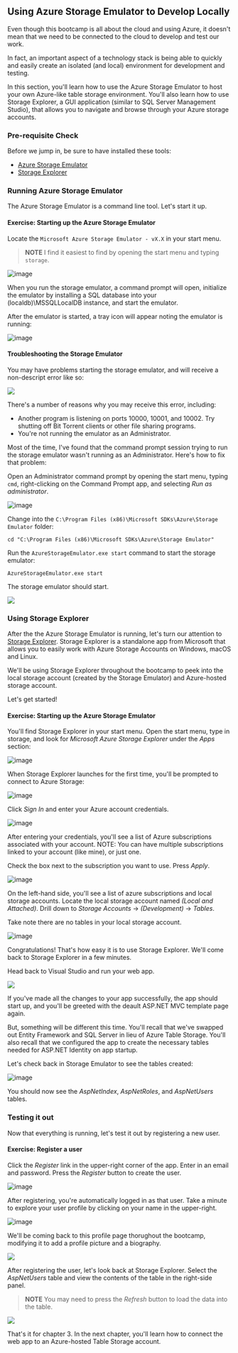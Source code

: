 ## Using Azure Storage Emulator to Develop Locally

Even though this bootcamp is all about the cloud and using Azure, it doesn't mean that we need to be connected to the cloud to develop and test our work.

In fact, an important aspect of a technology stack is being able to quickly and easily create an isolated (and local) environment for development and testing. 

In this section, you'll learn how to use the Azure Storage Emulator to host your own Azure-like table storage environment. You'll also learn how to use Storage Explorer, a GUI application (similar to SQL Server Management Studio), that allows you to navigate and browse through your Azure storage accounts.  

### Pre-requisite Check

Before we jump in, be sure to have installed these tools:

* [Azure Storage Emulator](https://go.microsoft.com/fwlink/?linkid=717179&clcid=0x409)
* [Storage Explorer](http://storageexplorer.com/)

### Running Azure Storage Emulator

The Azure Storage Emulator is a command line tool. Let's start it up.

<h4 class="exercise-start">
    <b>Exercise</b>: Starting up the Azure Storage Emulator
</h4>

Locate the `Microsoft Azure Storage Emulator - vX.X` in your start menu. 

> **NOTE** I find it easiest to find by opening the start menu and typing `storage`.

![image](images/chapter3/run-storage-emulator.gif)

When you run the storage emulator, a command prompt will open, initialize the emulator by installing a SQL database into your (localdb)\MSSQLLocalDB instance, and start the emulator.

After the emulator is started, a tray icon will appear noting the emulator is running:

![image](images/chapter3/emulator-running.png)
 
#### Troubleshooting the Storage Emulator

You may have problems starting the storage emulator, and will receive a non-descript error like so:

<img src="images/chapter3/emulator-error.png" class="img-medium" />

There's a number of reasons why you may receive this error, including:

* Another program is listening on ports 10000, 10001, and 10002. Try shutting off Bit Torrent clients or other file sharing programs.
* You're not running the emulator as an Administrator.

Most of the time, I've found that the command prompt session trying to run the storage emulator wasn't running as an Administrator. Here's how to fix that problem:

Open an Administrator command prompt by opening the start menu, typing `cmd`, right-clicking on the Command Prompt app, and selecting *Run as administrator*.

![image](images/chapter3/admin-cmd.gif)

Change into the `C:\Program Files (x86)\Microsoft SDKs\Azure\Storage Emulator` folder:

```
cd "C:\Program Files (x86)\Microsoft SDKs\Azure\Storage Emulator"
```

Run the `AzureStorageEmulator.exe start` command to start the storage emulator:

```
AzureStorageEmulator.exe start
```

The storage emulator should start.

<img src="images/chapter3/emulator-start.png" class="img-medium" />

<div class="exercise-end"></div>

### Using Storage Explorer

After the the Azure Storage Emulator is running, let's turn our attention to [Storage Explorer](http://storageexplorer.com). Storage Explorer is a standalone app from Microsoft that allows you to easily work with Azure Storage Accounts on Windows, macOS and Linux.

We'll be using Storage Explorer throughout the bootcamp to peek into the local storage account (created by the Storage Emulator) and Azure-hosted storage account. 

Let's get started!

<h4 class="exercise-start">
    <b>Exercise</b>: Starting up the Azure Storage Emulator
</h4>

You'll find Storage Explorer in your start menu. Open the start menu, type in storage, and look for *Microsoft Azure Storage Explorer* under the *Apps* section:

![image](images/chapter3/storage-explorer-launch.gif)

When Storage Explorer launches for the first time, you'll be prompted to connect to Azure Storage:

![image](images/chapter3/azure-prompt.png)

Click *Sign In* and enter your Azure account credentials. 

![image](images/chapter3/sign-in.png)

After entering your credentials, you'll see a list of Azure subscriptions associated with your account. NOTE: You can have multiple subscriptions linked to your account (like mine), or just one.

Check the box next to the subscription you want to use. Press *Apply*.

![image](images/chapter3/azure-subs.png)

On the left-hand side, you'll see a list of azure subscriptions and local storage accounts. Locate the local storage account named *(Local and Attached)*. Drill down to *Storage Accounts* -> *(Development)* -> *Tables*.

Take note there are no tables in your local storage account.

![image](images/chapter3/local-storage.gif)

Congratulations! That's how easy it is to use Storage Explorer. We'll come back to Storage Explorer in a few minutes.

Head back to Visual Studio and run your web app. 

<img src="images/chapter3/launch-web-app.png" class="img-small" />

If you've made all the changes to your app successfully, the app should start up, and you'll be greeted with the deault ASP.NET MVC template page again. 

But, something will be different this time. You'll recall that we've swapped out Entity Framework and SQL Server in lieu of Azure Table Storage. You'll also recall that we configured the app to create the necessary tables needed for ASP.NET Identity on app startup. 

Let's check back in Storage Emulator to see the tables created:

![image](images/chapter3/local-storage-with-tables.gif)

You should now see the *AspNetIndex*, *AspNetRoles*, and *AspNetUsers* tables. 

<div class="exercise-end"></div>

### Testing  it out

Now that everything is running, let's test it out by registering a new user.

<h4 class="exercise-start">
    <b>Exercise</b>: Register a user
</h4>

Click the *Register* link in the upper-right corner of the app. Enter in an email and password. Press the *Register* button to create the user.

![image](images/chapter3/register.png)

After registering, you're automatically logged in as that user. Take a minute to explore your user profile by clicking on your name in the upper-right. 

![image](images/chapter3/view-profile.png)

We'll be coming back to this profile page thorughout the bootcamp, modifying it to add a profile picture and a biography.

<img src="images/chapter3/manage-profile.png" class="img-medium" />

After registering the user, let's look back at Storage Explorer. Select the *AspNetUsers* table and view the contents of the table in the right-side panel. 

> **NOTE** You may need to press the *Refresh* button to load the data into the table.

<img src="images/chapter3/table-data.gif" class="img-large" />

<div class="exercise-end"></div>

That's it for chapter 3. In the next chapter, you'll learn how to connect the web app to an Azure-hosted Table Storage account.